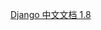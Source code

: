 <a href="http://shouce.jb51.net/django-chinese-docs-18/index.html" target="_blank">Django 中文文档 1.8</a>
